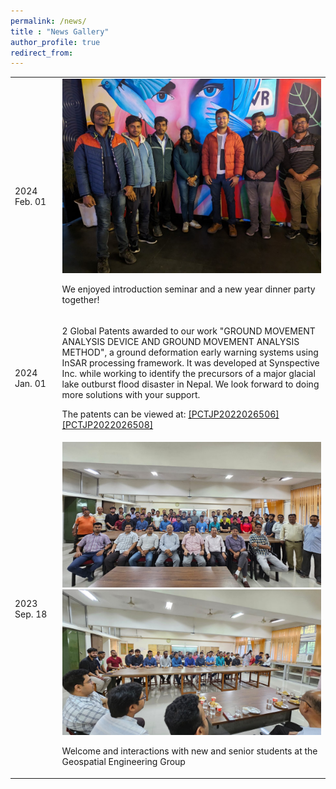 ```yaml
---
permalink: /news/
title : "News Gallery"
author_profile: true
redirect_from: 
---
```





 <!-- News  -->
<p class="textsectionheader2"> </p>
   <table width="100%">
   <tbody>
      <tr>
         <td width="15%"><p align="justify"><dt>2024 Feb. 01</dt></p></td>
         <td width="85%" class="papertext">
            <img src="../images/news/2024/PXL_20240201.jpg"  width="500" alt="Dinner Party Image">
            <p>We enjoyed introduction seminar and a new year dinner party together!</p>
         </td>
      </tr>
      <tr>
         <td width="15%"><p align="justify"><dt>2024 Jan. 01</dt></p></td>
         <td width="85%" class="papertext">
            <p>2 Global Patents awarded to our work "GROUND MOVEMENT ANALYSIS DEVICE AND GROUND MOVEMENT ANALYSIS METHOD", a ground deformation early warning systems using InSAR processing framework. It was developed at Synspective Inc. while working to identify the precursors of a major glacial lake outburst flood disaster in Nepal. We look forward to doing more solutions with your support.</p>
            <p>The patents can be viewed at: 
            <a href="https://patents.google.com/patent/WO2024004215A1/ja?oq=PCTJP2022026506">[PCTJP2022026506]</a>
            <a href="https://patents.google.com/patent/WO2024004216A1/ja?oq=PCTJP2022026508">[PCTJP2022026508]</a></p>
         </td>
      </tr>
      <tr>
         <td width="15%"><p align="justify"><dt>2023 Sep. 18</dt></p></td>
         <td width="85%" class="papertext">
            <img src="../images/news/2023/PXL-20230918-01.jpg" width="500" alt="Dinner Party Image">
            <img src="../images/news/2023/PXL-20230918-02.jpg" width="500" alt="Dinner Party Image">
            <p>Welcome and interactions with new and senior students at the Geospatial Engineering Group</p>
         </td>
      </tr>
   </tbody>
 </table> 
<br>
